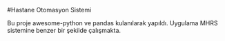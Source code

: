 #Hastane Otomasyon Sistemi

   Bu proje awesome-python ve pandas kulanılarak yapıldı. Uygulama MHRS sistemine benzer bir şekilde çalışmakta. 



